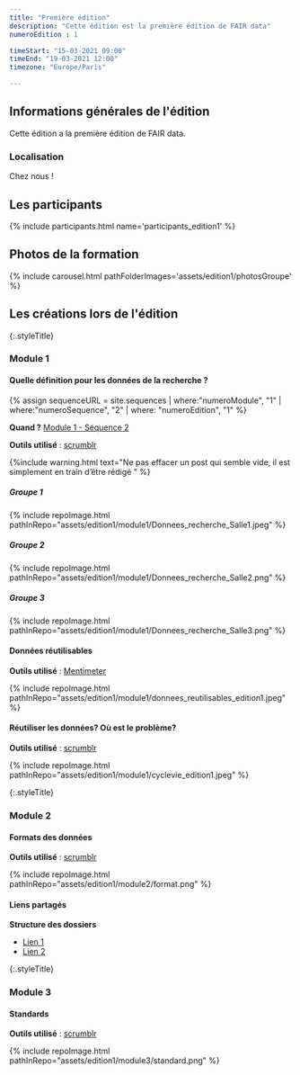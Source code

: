 ```yaml
---
title: "Première édition"
description: "Cette édition est la première édition de FAIR data"
numeroEdition : 1

timeStart: "15-03-2021 09:00"
timeEnd: "19-03-2021 12:00"
timezone: "Europe/Paris"

---
```


## Informations générales de l'édition

Cette édition a la première édition de FAIR data.

### Localisation

Chez nous !

## Les participants

{% include participants.html name='participants_edition1' %}

## Photos de la formation

{% include carousel.html pathFolderImages='assets/edition1/photosGroupe' %}

## Les créations lors de l'édition

{:.styleTitle}
### Module 1 

#### Quelle définition pour les données de la recherche ?

{% assign sequenceURL = site.sequences | where:"numeroModule", "1" | where:"numeroSequence", "2" | where: "numeroEdition", "1" %}

**Quand ?**  [Module 1 - Séquence 2]({{site.baseurl}}{{sequenceURL[0].url}})

**Outils utilisé** : [scrumblr](http://scrumblr.ca/)

{%include warning.html 
text="Ne pas effacer un post qui semble vide, il est simplement en train d’être rédigé
" %}

##### Groupe 1
{% include repoImage.html pathInRepo="assets/edition1/module1/Donnees_recherche_Salle1.jpeg" %}

##### Groupe 2
{% include repoImage.html pathInRepo="assets/edition1/module1/Donnees_recherche_Salle2.png" %}

##### Groupe 3
{% include repoImage.html pathInRepo="assets/edition1/module1/Donnees_recherche_Salle3.png" %}

#### Données réutilisables

**Outils utilisé**  : [Mentimeter](https://www.menti.com/)

{% include repoImage.html pathInRepo="assets/edition1/module1/donnees_reutilisables_edition1.jpeg" %}

#### Réutiliser les données? Où est le problème?

**Outils utilisé** : [scrumblr](http://scrumblr.ca/)

{% include repoImage.html pathInRepo="assets/edition1/module1/cyclevie_edition1.jpeg" %}

{:.styleTitle}
### Module 2

#### Formats des données

**Outils utilisé** : [scrumblr](http://scrumblr.ca/)

{% include repoImage.html pathInRepo="assets/edition1/module2/format.png" %}

#### Liens partagés

**Structure des dossiers**

- [Lien 1](https://genr.eu/wp/towards-a-standardized-research-folder-structure/)
- [Lien 2](https://zenodo.org/record/4410128#.YFCNNmRuckh)

{:.styleTitle}
### Module 3

#### Standards

**Outils utilisé** : [scrumblr](http://scrumblr.ca/)

{% include repoImage.html pathInRepo="assets/edition1/module3/standard.png" %}
